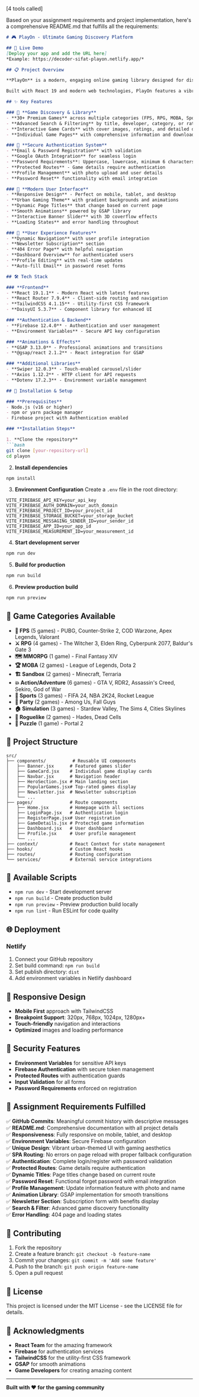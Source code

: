 [4 tools called]

Based on your assignment requirements and project implementation, here's a comprehensive README.md that fulfills all the requirements:

```markdown
# 🎮 PlayOn - Ultimate Gaming Discovery Platform

## 🚀 Live Demo
[Deploy your app and add the URL here]
*Example: https://decoder-sifat-playon.netlify.app/*

## 📋 Project Overview

**PlayOn** is a modern, engaging online gaming library designed for discovering and exploring games from indie developers and major studios. Users can browse an extensive collection of games, view detailed information, and access download links for their favorite titles.

Built with React 19 and modern web technologies, PlayOn features a vibrant, urban-themed UI optimized for user engagement and seamless navigation across all devices.

## ✨ Key Features

### 🎯 **Game Discovery & Library**
- **30+ Premium Games** across multiple categories (FPS, RPG, MOBA, Sports, Action, Simulation, etc.)
- **Advanced Search & Filtering** by title, developer, category, or ratings
- **Interactive Game Cards** with cover images, ratings, and detailed descriptions
- **Individual Game Pages** with comprehensive information and download links

### 🔐 **Secure Authentication System**
- **Email & Password Registration** with validation
- **Google OAuth Integration** for seamless login
- **Password Requirements**: Uppercase, lowercase, minimum 6 characters
- **Protected Routes** - Game details require authentication
- **Profile Management** with photo upload and user details
- **Password Reset** functionality with email integration

### 🎨 **Modern User Interface**
- **Responsive Design** - Perfect on mobile, tablet, and desktop
- **Urban Gaming Theme** with gradient backgrounds and animations
- **Dynamic Page Titles** that change based on current page
- **Smooth Animations** powered by GSAP library
- **Interactive Banner Slider** with 3D coverflow effects
- **Loading States** and error handling throughout

### 📱 **User Experience Features**
- **Dynamic Navigation** with user profile integration
- **Newsletter Subscription** section
- **404 Error Page** with helpful navigation
- **Dashboard Overview** for authenticated users
- **Profile Editing** with real-time updates
- **Auto-fill Email** in password reset forms

## 🛠️ Tech Stack

### **Frontend**
- **React 19.1.1** - Modern React with latest features
- **React Router 7.9.4** - Client-side routing and navigation
- **TailwindCSS 4.1.15** - Utility-first CSS framework
- **DaisyUI 5.3.7** - Component library for enhanced UI

### **Authentication & Backend**
- **Firebase 12.4.0** - Authentication and user management
- **Environment Variables** - Secure API key configuration

### **Animations & Effects**
- **GSAP 3.13.0** - Professional animations and transitions
- **@gsap/react 2.1.2** - React integration for GSAP

### **Additional Libraries**
- **Swiper 12.0.3** - Touch-enabled carousel/slider
- **Axios 1.12.2** - HTTP client for API requests
- **Dotenv 17.2.3** - Environment variable management

## 🚀 Installation & Setup

### **Prerequisites**
- Node.js (v16 or higher)
- npm or yarn package manager
- Firebase project with Authentication enabled

### **Installation Steps**

1. **Clone the repository**
```bash
git clone [your-repository-url]
cd playon
```

2. **Install dependencies**
```bash
npm install
```

3. **Environment Configuration**
Create a `.env` file in the root directory:
```env
VITE_FIREBASE_API_KEY=your_api_key
VITE_FIREBASE_AUTH_DOMAIN=your_auth_domain
VITE_FIREBASE_PROJECT_ID=your_project_id
VITE_FIREBASE_STORAGE_BUCKET=your_storage_bucket
VITE_FIREBASE_MESSAGING_SENDER_ID=your_sender_id
VITE_FIREBASE_APP_ID=your_app_id
VITE_FIREBASE_MEASUREMENT_ID=your_measurement_id
```

4. **Start development server**
```bash
npm run dev
```

5. **Build for production**
```bash
npm run build
```

6. **Preview production build**
```bash
npm run preview
```

## 🌟 Game Categories Available

- **🎯 FPS** (5 games) - PUBG, Counter-Strike 2, COD Warzone, Apex Legends, Valorant
- **⚔️ RPG** (4 games) - The Witcher 3, Elden Ring, Cyberpunk 2077, Baldur's Gate 3
- **🗺️ MMORPG** (1 game) - Final Fantasy XIV
- **🏆 MOBA** (2 games) - League of Legends, Dota 2
- **🏗️ Sandbox** (2 games) - Minecraft, Terraria
- **💥 Action/Adventure** (6 games) - GTA V, RDR2, Assassin's Creed, Sekiro, God of War
- **🏃 Sports** (3 games) - FIFA 24, NBA 2K24, Rocket League
- **🎉 Party** (2 games) - Among Us, Fall Guys
- **🏠 Simulation** (3 games) - Stardew Valley, The Sims 4, Cities Skylines
- **🎲 Roguelike** (2 games) - Hades, Dead Cells
- **🧩 Puzzle** (1 game) - Portal 2

## 📁 Project Structure

```
src/
├── components/          # Reusable UI components
│   ├── Banner.jsx      # Featured games slider
│   ├── GameCard.jsx    # Individual game display cards
│   ├── Navbar.jsx      # Navigation header
│   ├── HeroSection.jsx # Main landing section
│   ├── PopularGames.jsx# Top-rated games display
│   ├── Newsletter.jsx  # Newsletter subscription
│   └── ...
├── pages/              # Route components
│   ├── Home.jsx        # Homepage with all sections
│   ├── LoginPage.jsx   # Authentication login
│   ├── RegisterPage.jsx# User registration
│   ├── GameDetails.jsx # Protected game information
│   ├── Dashboard.jsx   # User dashboard
│   ├── Profile.jsx     # User profile management
│   └── ...
├── context/            # React Context for state management
├── hooks/              # Custom React hooks
├── routes/             # Routing configuration
└── services/           # External service integrations
```

## 🔧 Available Scripts

- `npm run dev` - Start development server
- `npm run build` - Create production build
- `npm run preview` - Preview production build locally
- `npm run lint` - Run ESLint for code quality

## 🌐 Deployment


### **Netlify**
1. Connect your GitHub repository
2. Set build command: `npm run build`
3. Set publish directory: `dist`
4. Add environment variables in Netlify dashboard




## 📱 Responsive Design

- **Mobile First** approach with TailwindCSS
- **Breakpoint Support**: 320px, 768px, 1024px, 1280px+
- **Touch-friendly** navigation and interactions
- **Optimized** images and loading performance

## 🔐 Security Features

- **Environment Variables** for sensitive API keys
- **Firebase Authentication** with secure token management
- **Protected Routes** with authentication guards
- **Input Validation** for all forms
- **Password Requirements** enforced on registration

## 🎯 Assignment Requirements Fulfilled

✅ **GitHub Commits**: Meaningful commit history with descriptive messages  
✅ **README.md**: Comprehensive documentation with all project details  
✅ **Responsiveness**: Fully responsive on mobile, tablet, and desktop  
✅ **Environment Variables**: Secure Firebase configuration  
✅ **Unique Design**: Vibrant urban-themed UI with gaming aesthetics  
✅ **SPA Routing**: No errors on page reload with proper fallback configuration  
✅ **Authentication**: Complete login/register with password validation  
✅ **Protected Routes**: Game details require authentication  
✅ **Dynamic Titles**: Page titles change based on current route  
✅ **Password Reset**: Functional forget password with email integration  
✅ **Profile Management**: Update information feature with photo and name  
✅ **Animation Library**: GSAP implementation for smooth transitions  
✅ **Newsletter Section**: Subscription form with benefits display  
✅ **Search & Filter**: Advanced game discovery functionality  
✅ **Error Handling**: 404 page and loading states  

## 🤝 Contributing

1. Fork the repository
2. Create a feature branch: `git checkout -b feature-name`
3. Commit your changes: `git commit -m 'Add some feature'`
4. Push to the branch: `git push origin feature-name`
5. Open a pull request

## 📄 License

This project is licensed under the MIT License - see the LICENSE file for details.

## 🙏 Acknowledgments

- **React Team** for the amazing framework
- **Firebase** for authentication services
- **TailwindCSS** for the utility-first CSS framework
- **GSAP** for smooth animations
- **Game Developers** for creating amazing content

---

**Built with ❤️ for the gaming community**

